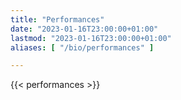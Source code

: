 ```yaml
---
title: "Performances"
date: "2023-01-16T23:00:00+01:00"
lastmod: "2023-01-16T23:00:00+01:00"
aliases: [ "/bio/performances" ]

---
```

{{< performances >}}
